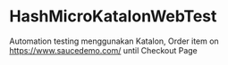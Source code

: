 # HashMicroKatalonWebTest
Automation testing menggunakan Katalon, Order item on https://www.saucedemo.com/ until Checkout Page
